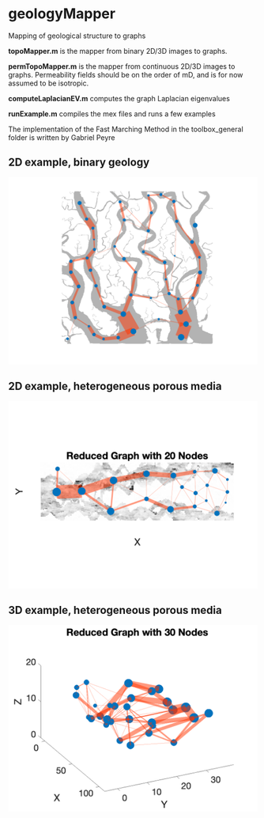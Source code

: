 # geologyMapper

Mapping of geological structure to graphs

**topoMapper.m** is the mapper from binary 2D/3D images to graphs.

**permTopoMapper.m** is the mapper from continuous 2D/3D images to graphs. Permeability fields should be on the order of mD, and is for now assumed to be isotropic.

**computeLaplacianEV.m** computes the graph Laplacian eigenvalues

**runExample.m** compiles the mex files and runs a few examples

The implementation of the Fast Marching Method in the toolbox_general folder is written by Gabriel Peyre

## 2D example, binary geology

![alt text](imgs/ganges_ex.png)

## 2D example, heterogeneous porous media

![alt text](imgs/upper_ness_ex.png)

## 3D example, heterogeneous porous media

![alt text](imgs/tarbert_ex.png)